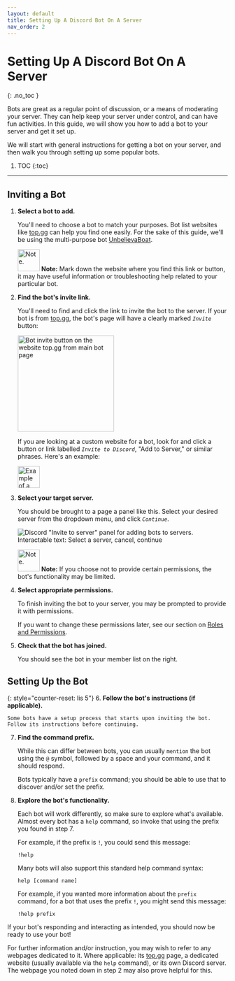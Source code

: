 ```yaml
---
layout: default
title: Setting Up A Discord Bot On A Server
nav_order: 2
---
```


# Setting Up A Discord Bot On A Server
{: .no_toc }

Bots are great as a regular point of discussion, or a means of moderating your server. They can help keep your server under control, and can have fun activities. In this guide, we will show you how to add a bot to your server and get it set up.

We will start with general instructions for getting a bot on your server, and then walk you through setting up some popular bots.

1. TOC
{:toc}
---


## Inviting a Bot

1. **Select a bot to add.**

    You'll need to choose a bot to match your purposes. Bot list websites like [top.gg](https://top.gg/) can help you find one easily. For the sake of this guide, we'll be using the multi-purpose bot [UnbelievaBoat](https://unbelievaboat.com/).

    <img src="https://kaydens.ca/user-docs-discord/assets/images/note.png" alt="Note." style="height: 50px"/> **Note:** Mark down the website where you find this link or button, it may have useful information or troubleshooting help related to your particular bot.

2. **Find the bot's invite link.**

    You'll need to find and click the link to invite the bot to the server. If your bot is from [top.gg](https://top.gg/), the bot's page will have a clearly marked *`Invite`* button:

    <img src="https://kaydens.ca/user-docs-discord/assets/images/topgg_invite_button.png" alt="Bot invite button on the website top.gg from main bot page" style="height: 220px" />

    If you are looking at a custom website for a bot, look for and click a button or link labelled *`Invite to Discord`*, "Add to Server," or similar phrases. Here's an example:

    <img src="https://kaydens.ca/user-docs-discord/assets/images/invite_to_discord_button.png" alt="Example of a button to invite a bot. Text: Invite to Discord" style="height: 50px" />

3. **Select your target server.**

    You should be brought to a page a panel like this. Select your desired server from the dropdown menu, and click *`Continue`*.

    ![Discord "Invite to server" panel for adding bots to servers. Interactable text: Select a server, cancel, continue](https://kaydens.ca/user-docs-discord/assets/images/invite_to_server_panel.png)

    <img src="https://kaydens.ca/user-docs-discord/assets/images/note.png" alt="Note." style="height: 50px"/> **Note:** If you choose not to provide certain permissions, the bot's functionality may be limited.
4. **Select appropriate permissions.**

    To finish inviting the bot to your server, you may be prompted to provide it with permissions. 

    If you want to change these permissions later, see our section on [Roles and Permissions](https://kaydens.ca/user-docs-discord/docs/creating-roles-and-permissions/).

5. **Check that the bot has joined.**

    You should see the bot in your member list on the right. 

## Setting Up the Bot

{: style="counter-reset: lis 5"}
6. **Follow the bot's instructions (if applicable).**

    Some bots have a setup process that starts upon inviting the bot. Follow its instructions before continuing.

7. **Find the command prefix.**

    While this can differ between bots, you can usually `mention` the bot using the `@` symbol, followed by a space and your command, and it should respond.

    Bots typically have a `prefix` command; you should be able to use that to discover and/or set the prefix.

8. **Explore the bot's functionality.**

    Each bot will work differently, so make sure to explore what's available. Almost every bot has a `help` command, so invoke that using the prefix you found in step 7.

    For example, if the prefix is `!`, you could send this message:
    ```
    !help
    ```
    Many bots will also support this standard help command syntax:
    ```
    help [command name]
    ```
    For example, if you wanted more information about the `prefix` command, for a bot that uses the prefix `!`, you might send this message:
    ```
    !help prefix
    ```


If your bot's responding and interacting as intended, you should now be ready to use your bot! 

For further information and/or instruction, you may wish to refer to any webpages dedicated to it. Where applicable: its [top.gg](https://top.gg/) page, a dedicated website (usually available via the `help` command), or its own Discord server. The webpage you noted down in step 2 may also prove helpful for this.



<!--
<button style="color: black" onclick="toggleSpoiler('test')">Show/Hide Images</button>
<span id='test' style='display: none'>hi</span>

<script>
function toggleSpoiler(tagId) {
    let targetSpoiler = document.getElementById(tagId);
    if (targetSpoiler.style.display == 'none') {
        targetSpoiler.style.display = 'inherit';
    } else if (targetSpoiler.style.display == 'inherit') {
        targetSpoiler.style.display = 'none';
    }
}
</script>
-->
